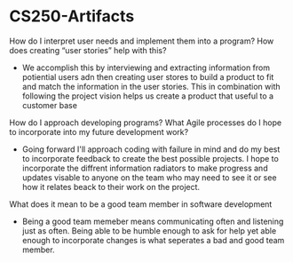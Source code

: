 # CS250-Artifacts

How do I interpret user needs and implement them into a program? How does creating “user stories” help with this?
* We accomplish this by interviewing and extracting information from potiential users adn then creating user stores to build a product to fit and match the information in the user stories. This in combination with following the project vision helps us create a product that useful to a customer base

How do I approach developing programs? What Agile processes do I hope to incorporate into my future development work?
* Going forward I'll approach coding with failure in mind and do my best to incorporate feedback to create the best possible projects. I hope to incorporate the diffrent information radiators to make progress and updates visable to anyone on the team who may need to see it or see how it relates beack to their work on the project. 

What does it mean to be a good team member in software development
* Being a good team memeber means communicating often and listening just as often. Being able to be humble enough to ask for help yet able enough to incorporate changes is what seperates a bad and good team member.
